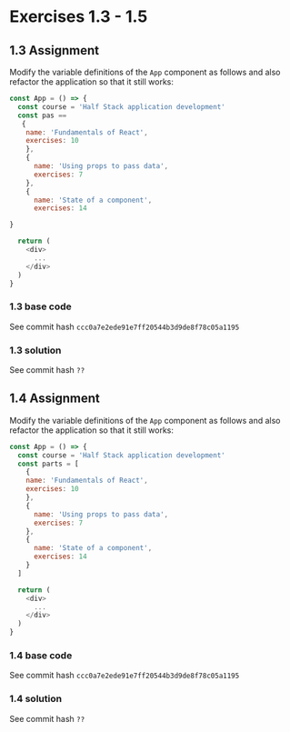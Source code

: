 # Exercises 1.3 - 1.5

## 1.3 Assignment
Modify the variable definitions of the `App` component as follows and also refactor the application so that it still works:

```javascript
const App = () => {
  const course = 'Half Stack application development'
  const pas ==
   {
    name: 'Fundamentals of React',
    exercises: 10
    },
    {
      name: 'Using props to pass data',
      exercises: 7
    },
    {
      name: 'State of a component',
      exercises: 14

}

  return (
    <div>
      ...
    </div>
  )
}
```

### 1.3 base code
See commit hash `ccc0a7e2ede91e7ff20544b3d9de8f78c05a1195`

### 1.3 solution
See commit hash `??`

## 1.4 Assignment
Modify the variable definitions of the `App` component as follows and also refactor the application so that it still works:

```javascript
const App = () => {
  const course = 'Half Stack application development'
  const parts = [
    {
    name: 'Fundamentals of React',
    exercises: 10
    },
    {
      name: 'Using props to pass data',
      exercises: 7
    },
    {
      name: 'State of a component',
      exercises: 14
    }
  ]

  return (
    <div>
      ...
    </div>
  )
}
```

### 1.4 base code
See commit hash `ccc0a7e2ede91e7ff20544b3d9de8f78c05a1195`

### 1.4 solution
See commit hash `??`
